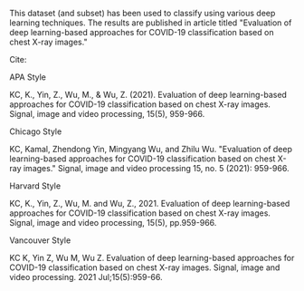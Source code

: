 This dataset (and subset) has been used to classify using various deep learning techniques. The results are published in article titled 
"Evaluation of deep learning-based approaches for COVID-19 classification based on chest X-ray images."


Cite:

APA Style

KC, K., Yin, Z., Wu, M., & Wu, Z. (2021). Evaluation of deep learning-based approaches for COVID-19 classification based on chest X-ray images. Signal, image and video processing, 15(5), 959-966.

Chicago Style

KC, Kamal, Zhendong Yin, Mingyang Wu, and Zhilu Wu. "Evaluation of deep learning-based approaches for COVID-19 classification based on chest X-ray images." Signal, image and video processing 15, no. 5 (2021): 959-966.

Harvard Style

KC, K., Yin, Z., Wu, M. and Wu, Z., 2021. Evaluation of deep learning-based approaches for COVID-19 classification based on chest X-ray images. Signal, image and video processing, 15(5), pp.959-966.

Vancouver Style

KC K, Yin Z, Wu M, Wu Z. Evaluation of deep learning-based approaches for COVID-19 classification based on chest X-ray images. Signal, image and video processing. 2021 Jul;15(5):959-66.

